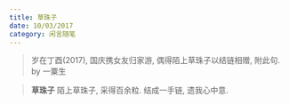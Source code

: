 ```yaml
---
title: 草珠子
date: 10/03/2017
category: 闲言随笔
---
```


> 岁在丁酉(2017), 国庆携女友归家游, 偶得陌上草珠子以结链相赠, 附此句.
> by 一粟生

<blockquote class="blockquote-center" >
<b>草珠子</b>
陌上草珠子, 采得百余粒.
结成一手链, 遗我心中意.
</blockquote>


